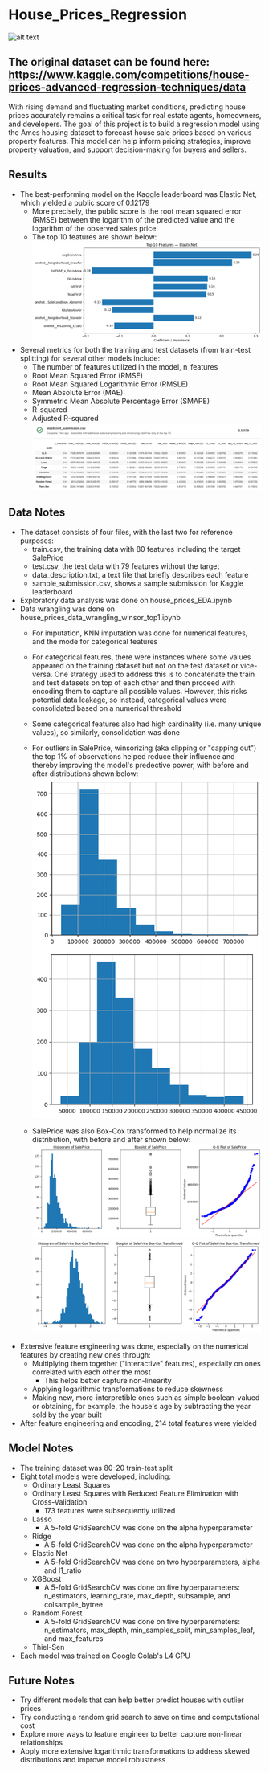 # House_Prices_Regression
![alt text](https://photos.zillowstatic.com/fp/e1792e342cadb433c8bf8b7b706e1c9c-p_e.jpg)

## The original dataset can be found here: https://www.kaggle.com/competitions/house-prices-advanced-regression-techniques/data

With rising demand and fluctuating market conditions, predicting house prices accurately remains a critical task for real estate agents, homeowners, and developers. The goal of this project is to build a regression model using the Ames housing dataset to forecast house sale prices based on various property features. This model can help inform pricing strategies, improve property valuation, and support decision-making for buyers and sellers.

## Results
- The best-performing model on the Kaggle leaderboard was Elastic Net, which yielded a public score of 0.12179
  - More precisely, the public score is the root mean squared error (RMSE) between the logarithm of the predicted value and the logarithm of the observed sales price
  - The top 10 features are shown below:
    ![alt text](images/top10_elasticnet.png)
- Several metrics for both the training and test datasets (from train-test splitting) for several other models include:
  - The number of features utilized in the model, n_features
  - Root Mean Squared Error (RMSE)
  - Root Mean Squared Logarithmic Error (RMSLE)
  - Mean Absolute Error (MAE)
  - Symmetric Mean Absolute Percentage Error (SMAPE)
  - R-squared
  - Adjusted R-squared
![alt text](images/elasticnet_kaggle_submission.png)
![alt_text](images/house_regression_results_metrics.png)

## Data Notes
- The dataset consists of four files, with the last two for reference purposes:
  - train.csv, the training data with 80 features including the target SalePrice
  - test.csv, the test data with 79 features without the target
  - data_description.txt, a text file that briefly describes each feature
  - sample_submission.csv, shows a sample submission for Kaggle leaderboard
- Exploratory data analysis was done on house_prices_EDA.ipynb
- Data wrangling was done on house_prices_data_wrangling_winsor_top1.ipynb
  - For imputation, KNN imputation was done for numerical features, and the mode for categorical features
  - For categorical features, there were instances where some values appeared on the training dataset but not on the test dataset or vice-versa. One strategy used to address this is to concatenate the train and test datasets on top of each other and then proceed with encoding them to capture all possible values. However, this risks potential data leakage, so instead, categorical values were consolidated based on a numerical threshold
  - Some categorical features also had high cardinality (i.e. many unique values), so similarly, consolidation was done
  - For outliers in SalePrice, winsorizing (aka clipping or "capping out") the top 1% of observations helped reduce their influence and thereby improving the model's predective power, with before and after distributions shown below:
    ![alt text](images/winsor_before.png) <br />
    ![alt text](images/winsor_after.png) <br />
    
  - SalePrice was also Box-Cox transformed to help normalize its distribution, with before and after shown below:
    ![alt text](images/boxcox_before.png) <br />
    ![alt text](images/boxcox_after.png) <br />
- Extensive feature engineering was done, especially on the numerical features by creating new ones through:
  - Multiplying them together ("interactive" features), especially on ones correlated with each other the most
    - This helps better capture non-linearity
  - Applying logarithmic transformations to reduce skewness
  - Making new, more-interpretible ones such as simple boolean-valued or obtaining, for example, the house's age by subtracting the year sold by the year built
-  After feature engineering and encoding, 214 total features were yielded

## Model Notes
-  The training dataset was 80-20 train-test split
-  Eight total models were developed, including:
    - Ordinary Least Squares
    - Ordinary Least Squares with Reduced Feature Elimination with Cross-Validation
      - 173 features were subsequently utilized
    - Lasso
      - A 5-fold GridSearchCV was done on the alpha hyperparameter
    - Ridge
      - A 5-fold GridSearchCV was done on the alpha hyperparameter
    - Elastic Net
      - A 5-fold GridSearchCV was done on two hyperparameters, alpha and l1_ratio
    - XGBoost
      - A 5-fold GridSearchCV was done on five hyperparameters: n_estimators, learning_rate, max_depth, subsample, and colsample_bytree
    - Random Forest
      - A 5-fold GridSearchCV was done on five hyperparemeters: n_estimators, max_depth, min_samples_split, min_samples_leaf, and max_features
    - Thiel-Sen
- Each model was trained on Google Colab's L4 GPU


## Future Notes
- Try different models that can help better predict houses with outlier prices
- Try conducting a random grid search to save on time and computational cost
- Explore more ways to feature engineer to better capture non-linear relationships
- Apply more extensive logarithmic transformations to address skewed distributions and improve model robustness 
